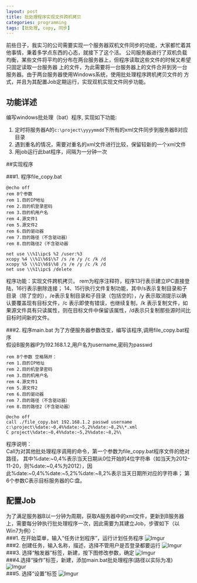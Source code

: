 ```yaml
---
layout: post
title: 批处理程序实现文件跨机拷贝
categories: programming
tags: [批处理, copy, 同步]
---
```


前些日子，我实习的公司需要实现一个服务器双机文件同步的功能，大家都忙着其他事情，秉着多学点东西的心态，就接下了这个活。
公司服务器进行了双机负载均衡，某些文件将平均的分布在两台服务器上，但程序读取这些文件的时候又希望只固定读取一台服务器
上的文件，为此需要将一台服务器上的文件合并到另一台服务器。由于两台服务器使用Windows系统，使用批处理程序跨机拷贝文件的
方式，并且为其配置Job定期运行，实现双机实现文件同步功能。

## 功能详述

编写windows批处理（bat）程序, 实现如下功能:  
1. 定时将服务器A的`c:\project\yyyymmdd`下所有的xml文件同步到服务器B对应目录  
2. 遇到重名的情况，需要对重名的xml文件进行比较，保留较新的一个xml文件  
3. 用job运行此bat程序，间隔为一分钟一次

##实现程序  

###1. 程序file_copy.bat
    
    @echo off
    rem 8个参数
    rem 1.目的IP地址
    rem 2.目的机登录密码
    rem 3.目的机用户名
    rem 4.源文件1
    rem 5.源文件2
    rem 6.目的驱动器
    rem 7.目的路径（不含驱动器）
    rem 8.目的路径2（不含驱动器

    net use \\%1\ipc$ %2 /user:%3
    xcopy %4 \\%1\%6$\%7 /s /e /y /c /k /d
    xcopy %5 \\%1\%6$\%8 /s /e /y /c /k /d
    net use \\%1\ipc$ /delete

程序功能：实现文件跨机拷贝。
rem为程序注释符，程序13行表示建立IPC直接登陆，16行表示删除连接；
14、15行执行文件复制功能，其中/s表示复制目录和子目录（除了空的），/e表示复制目录和子目录（包括空的），/y 表示取消提示以确认要覆盖现有目标文件，/c  表示即使有错误，也继续复制，/k 表示复制文件，如果源文件具有只读属性，则在目标文件中保留该属性，/d表示只复制那些源时间比目标时间新的文件。


    
###2. 程序main.bat
为了方便服务器参数改变，编写该程序,调用file_copy.bat程序  
假设B服务器IP为192.168.1.2,用户名为username,密码为passwd
    
    rem 8个参数 空格隔开：
    rem 1.目的IP地址
    rem 2.目的机登录密码
    rem 3.目的机用户名
    rem 4.源文件1
    rem 5.源文件2
    rem 6.目的驱动器
    rem 7.目的路径（不含驱动器）
    rem 8.目的路径2（不含驱动器）

    @echo off
    call ./file_copy.bat 192.168.1.2 passwd username c:\project\%date:~0,4%%date:~5,2%%date:~8,2%\*.xml 
    C project\%date:~0,4%%date:~5,2%%date:~8,2%\

程序说明：  
Call为对其他批处理程序调用的命令，第一个参数为file_copy.bat程序文件的绝对路径，
其中%date:~0,4%表示当天日期从0位开始的4位字符串（如当天为2012-11-20，则%date:~0,4%为2012），因此%date:~0,4%%date:~5,2%%date:~8,2%表示当天日期所对应的字符串；
第6个参数C表示目标服务器的C:盘。

## 配置Job
为了满足服务器B以一分钟为周期，获取A服务器中的xml文件，更新到B服务器上，需要每分钟执行批处理程序一次，因此需要为其建立Job，步骤如下（以Win7为例）：  
###1. 在开始菜单，输入“任务计划程序”，运行计划任务程序
![Imgur](http://i.imgur.com/cq0yb.png)  
###2. 创建任务，输入名称，描述，选择不管用户是否登录都要运行
![Imgur](http://i.imgur.com/XBZYl.png)  
###3. 选择“触发器”标签，新建，按下图修改参数，确定
![Imgur](http://i.imgur.com/buwQA.png)  
###4.选择“操作”标签，新建，添加main.bat批处理程序(路径以实际为准)
![Imgur](http://i.imgur.com/qgIcA.png)  
###5. 选择“设置”标签
![Imgur](http://i.imgur.com/8CNaU.png) 

